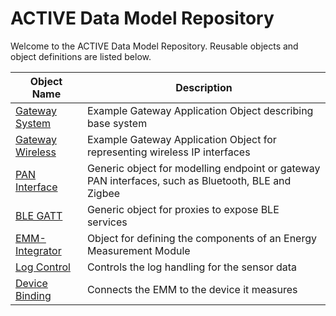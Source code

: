 # ACTIVE Data Model Repository

Welcome to the ACTIVE Data Model Repository. Reusable objects and object definitions are listed below.

Object Name | Description
------------|-------------
[Gateway System](Gateway_System/index.html) | Example Gateway Application Object describing base system
[Gateway Wireless](Gateway_Wireless/index.html) | Example Gateway Application Object for representing wireless IP interfaces
[PAN Interface](PAN_Interface/index.html) | Generic object for modelling endpoint or gateway PAN interfaces, such as Bluetooth, BLE and Zigbee
[BLE GATT](BLE_GATT/index.html) | Generic object for proxies to expose BLE services
[EMM-Integrator](EMM_Integrator/index.html) | Object for defining the components of an Energy Measurement Module
[Log Control](Log_Control/index.html) | Controls the log handling for the sensor data
[Device Binding](DeviceBinding/index.html) | Connects the EMM to the device it measures
